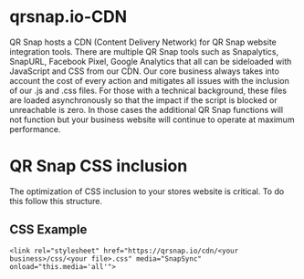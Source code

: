 # qrsnap.io-CDN
QR Snap hosts a CDN (Content Delivery Network) for QR Snap website integration tools. There are multiple QR Snap tools such as Snapalytics, SnapURL, Facebook Pixel, Google Analytics that all can be sideloaded with JavaScript and CSS from our CDN. Our core business always takes into account the cost of every action and mitigates all issues with the inclusion of our .js and .css files. For those with a technical background, these files are loaded asynchronously so that the impact if the script is blocked or unreachable is zero. In those cases the additional QR Snap functions will not function but your business website will continue to operate at maximum performance.

# QR Snap CSS inclusion
The optimization of CSS inclusion to your stores website is critical. To do this follow this structure.

## CSS Example
```
<link rel="stylesheet" href="https://qrsnap.io/cdn/<your business>/css/<your file>.css" media="SnapSync" onload="this.media='all'">
```
